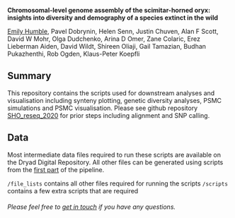 **Chromosomal-level genome assembly of the scimitar-horned oryx: insights into diversity and demography of a species extinct in the wild**

[Emily Humble](http:/elhumble.github.io/), Pavel Dobrynin, Helen Senn, Justin Chuven, Alan F Scott, David W Mohr, Olga Dudchenko, Arina D Omer, Zane Colaric, Erez Lieberman Aiden, David Wildt, Shireen Oliaji, Gail Tamazian, Budhan Pukazhenthi, Rob Ogden, Klaus-Peter Koepfli

**Summary**
-------------
This repository contains the scripts used for downstream analyses and visualisation including synteny plotting, genetic diversity analyses, PSMC simulations and PSMC visualisation. Please see github repository [SHO_reseq_2020](https://github.com/elhumble/SHO_reseq_2020) for prior steps including alignment and SNP calling.

**Data**
-------------
Most intermediate data files required to run these scripts are available on the Dryad Digital Repository. All other files can be generated using scripts from the [first part](https://github.com/elhumble/SHO_reseq_2020) of the pipeline.  

`/file_lists` contains all other files required for running the scripts
`/scripts` contains a few extra scripts that are required

###### Please feel free to [get in touch](mailto:emily.humble@ed.ac.uk) if you have any questions.
